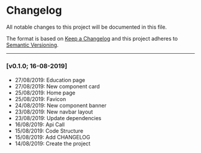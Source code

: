 # Changelog

All notable changes to this project will be documented in this file.

The format is based on [Keep a Changelog](http://keepachangelog.com/en/1.0.0/)
and this project adheres to [Semantic Versioning](http://semver.org/spec/v2.0.0.html).

---

### [v0.1.0; 16-08-2019]

#### 
- 27/08/2019: Education page
- 27/08/2019: New component card
- 25/08/2019: Home page
- 25/08/2019: Favicon
- 24/08/2019: New component banner
- 23/08/2019: New navbar layout
- 23/08/2019: Update dependencies
- 16/08/2019: Api Call
- 15/08/2019: Code Structure
- 15/08/2019: Add CHANGELOG
- 14/08/2019: Create the project
